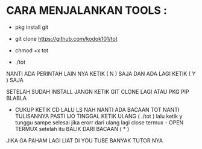 # CARA MENJALANKAN TOOLS :

- pkg install git 

- git clone https://github.com/kodok101/tot

- chmod +x tot

- ./tot

NANTI ADA PERINTAH LAIN NYA KETIK ( N ) SAJA
DAN ADA LAGI KETIK ( Y ) SAJA 

SETELAH SUDAH INSTALL JANGN KETIK GIT CLONE LAGI 
ATAU PKG PIP BLABLA

* CUKUP KETIK CD 
LALU LS 
NAH NANTI ADA BACAAN TOT 
NANTI TULISANNYA PASTI IJO 
TINGGAL KETIK ULANG ( ./tot ) lalu ketik y 
tunggu sampe selesai 
jika erorr dari ulang lagi 
close termux - OPEN TERMUX setelah itu 
BALIK DARI BACAAN ( * )

JIKA GA PAHAM LAGI LIAT DI YOU TUBE 
BANYAK TUTOR NYA
